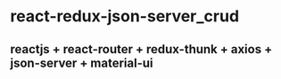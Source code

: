 # react-redux-json-server_crud

## **reactjs + react-router + redux-thunk + axios + json-server + material-ui**
